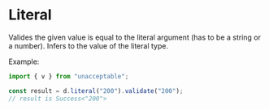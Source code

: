 # Literal

Valides the given value is equal to the literal argument (has to be a string or a number).
Infers to the value of the literal type.

Example:

```ts
import { v } from "unacceptable";

const result = d.literal("200").validate("200");
// result is Success<"200">
```
